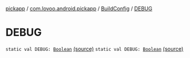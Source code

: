 [pickapp](../../index.md) / [com.lovoo.android.pickapp](../index.md) / [BuildConfig](index.md) / [DEBUG](./-d-e-b-u-g.md)

# DEBUG

`static val DEBUG: `[`Boolean`](https://kotlinlang.org/api/latest/jvm/stdlib/kotlin/-boolean/index.html) [(source)](https://github.com/lovoo/android-pickpic/blob/master/pickapp/build/generated/source/buildConfig/debug/com/lovoo/android/pickapp/BuildConfig.java#L7)
`static val DEBUG: `[`Boolean`](https://kotlinlang.org/api/latest/jvm/stdlib/kotlin/-boolean/index.html) [(source)](https://github.com/lovoo/android-pickpic/blob/master/pickapp/build/generated/source/buildConfig/debug/com/lovoo/android/pickapp/BuildConfig.java#L7)